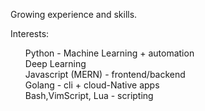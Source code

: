 
<p align="center">
 <!--
 <img width="100px" src="" align="center" alt="" />
 <h2 align="center">Hi there 👋</h2>
-->
 <p align="left">
Growing experience and skills.
 </p>
</p>

<p align="center">
 <p align="left">Interests:</p> 
     <ul align="left" style="list-style-type:none"> 
      <li> Python - Machine Learning + automation</li>
      <li> Deep Learning </li>
      <li> Javascript (MERN) - frontend/backend</li>
      <li> Golang - cli + cloud-Native apps</li>
      <li> Bash,VimScript, Lua - scripting</li>
     </ul>
 </p>

<!--
[![Readme Card](https://github-readme-stats.vercel.app/api/pin/?username=ya-suke&repo=shell-scripts&title_color=fff&icon_color=f9f9f9&text_color=9f9f9f&bg_color=0d1117)](https://github.com/ya-suke/shell-scripts)
[![Readme Card](https://github-readme-stats.vercel.app/api/pin/?username=ya-suke&repo=expense-tracker&title_color=fff&icon_color=f9f9f9&text_color=9f9f9f&bg_color=0d1117)](https://github.com/ya-suke/expense-tracker)
[![Readme Card](https://github-readme-stats.vercel.app/api/pin/?username=ya-suke&repo=dotfiles&title_color=fff&icon_color=f9f9f9&text_color=9f9f9f&bg_color=0d1117)](https://github.com/ya-suke/dotfiles)
[![Readme Card](https://github-readme-stats.vercel.app/api/pin/?username=ya-suke&repo=ligatures&title_color=fff&icon_color=f9f9f9&text_color=9f9f9f&bg_color=0d1117)](https://github.com/ya-suke/ligatures)

<p align="center">
 <img width="100px" src="https://res.cloudinary.com/anuraghazra/image/upload/v1594908242/logo_ccswme.svg" align="center" alt="GitHub Stats" />
 <h2 align="center">Stats</h2>
</p>

[![ya-suke's github stats](https://github-readme-stats.vercel.app/api?username=ya-suke&show_icons=true&include_all_commits=true&count_private=true&&hide=contribs,prs,issues,stars&title_color=fff&icon_color=f9f9f9&text_color=9f9f9f&bg_color=151515)](https://github.com/ya-suke)
[![ya-suke's Top Languages](https://github-readme-stats.vercel.app/api/top-langs/?username=ya-suke&layout=compact&title_color=fff&icon_color=f9f9f9&text_color=9f9f9f&bg_color=151515)](https://github.com/ya-suke)


## Contact

<details>
  <summary>📫 How to reach me</summary>
  <br>
  <ul>
    <li>
      <a href="https://twitter.com/">Twitter</a>
    </li>
    <li>
      <a href="https://www.instagram.com/">Instagram</a>
    </li>
    <li>
      <a href="https://www.linkedin.com/in/">Linkedin</a>
    </li>
    <li>
      <a href="mailto:">Email</a>
    </li>
    <li>
      <a href="">Website</a>
    </li>
  </ul>
</details>

![visitors](https://visitor-badge.laobi.icu/badge?page_id=)

**Ya-suke/ya-suke** is a ✨ _special_ ✨ repository because its `README.md` (this file) appears on your GitHub profile.

Here are some ideas to get you started:

- 🔭 I’m currently working on ...
- 🌱 I’m currently learning ...
- 👯 I’m looking to collaborate on ...
- 🤔 I’m looking for help with ...
- 💬 Ask me about ...
- 📫 How to reach me: ...
- 😄 Pronouns: ...
- ⚡ Fun fact: ...
-->
